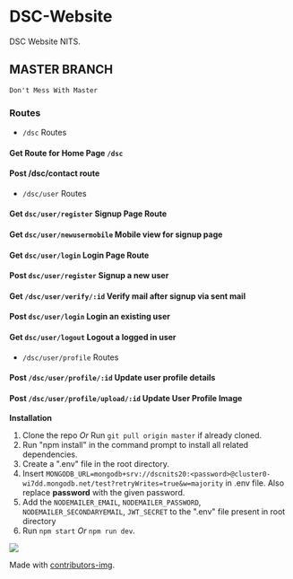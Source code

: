 # DSC-Website
DSC Website NITS. 

## MASTER BRANCH

`Don't Mess With Master`

### Routes 

- `/dsc` Routes

#### Get Route for Home Page `/dsc`
#### Post /dsc/contact route

- `/dsc/user` Routes

#### Get `dsc/user/register` Signup Page Route
#### Get `dsc/user/newusermobile` Mobile view for signup page
#### Get `dsc/user/login` Login Page Route
#### Post `dsc/user/register` Signup a new user
#### Get `/dsc/user/verify/:id` Verify mail after signup via sent mail
#### Post `dsc/user/login` Login an existing user
#### Get `dsc/user/logout` Logout a logged in user

- `/dsc/user/profile` Routes

#### Post `/dsc/user/profile/:id` Update user profile details
#### Post `/dsc/user/profile/upload/:id` Update User Profile Image

**Installation**

1. Clone the repo *Or* Run `git pull origin master` if already cloned.
2. Run "npm install" in the command prompt to install all related dependencies.
3. Create a ".env" file in the root directory.
4. Insert `MONGODB_URL=mongodb+srv://dscnits20:<password>@cluster0-wi7dd.mongodb.net/test?retryWrites=true&w=majority` in .env file. Also replace **password** with the given password.
5.  Add the `NODEMAILER_EMAIL`, `NODEMAILER_PASSWORD`, `NODEMAILER_SECONDARYEMAIL`, `JWT_SECRET` to the ".env" file present in root directory
6. Run `npm start` *Or* `npm run dev`.





<a href="https://github.com/ujjawal-1999/DSC-Website/graphs/contributors">
  <img src="https://contributors-img.web.app/image?repo=ujjawal-1999/DSC-Website" />
</a>

Made with [contributors-img](https://contributors-img.web.app).





#### 
